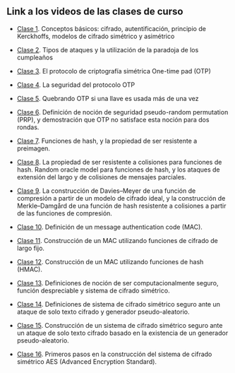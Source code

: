## Link a los videos de las clases de curso

- [Clase 1](https://zoom.us/rec/share/YIHheeTZjjmeRwzklmuVK5lafw2r2B5SpuvZlUPEV1uyLZPahNmm61duZ644XzM.9zxnkmFPuLljxrcw?startTime=1616072164000). Conceptos básicos: cifrado, autentificación, principio de Kerckhoffs, modelos de cifrado simétrico y asimétrico  

- [Clase 2](https://zoom.us/rec/share/c5f1r0e_B1s0Cq8rNfTigq-lkG2syvHjnc8lPtgp2yyJUzmvF-rdLJrV6Euqo_Qx.G1CqrkV16S3rM0Vr?startTime=1616504081000). Tipos de ataques y la utilización de la paradoja de los cumpleaños

- [Clase 3](https://zoom.us/rec/share/1-QNsm9VaPFyhsiqN8sPLWvOB4bHF9Z8o5iOSgKD0x4_IK7IOoDvkBNbvM378c18.YS4RPj3sOo8r5o7d?startTime=1616676928000). El protocolo de criptografía simétrica One-time pad (OTP)

- [Clase 4](https://zoom.us/rec/share/ssISqTinT9v7rnnsgDzDMa1pcYKP4R0oz84xS8l7gPSjG1Y_qVaTdAlJ_VrslSNC.vwKKI3iCRtov7jM-?startTime=1617108697000). La seguridad del protocolo OTP

- [Clase 5](https://zoom.us/rec/share/CgwEFiMoxsVSoy6qJ8FtucUFeH2jCSIfQCZKndeZSPZobwMybYYPDLoH1QTNYrfY.Iw8sdF0R5JI25wA8?startTime=1617281790000). Quebrando OTP si una llave es usada más de una vez

- [Clase 6](https://zoom.us/rec/share/TbMHZZmOlPqUlcHu0r495J4MpYnduEr2JGriuKnNUw6HFBsauZCdT-Y6eEkwQj__.FiIEirPF6sD_e-KV?startTime=1617717405000). Definición de noción de seguridad pseudo-random permutation (PRP), y demostración que OTP no satisface esta noción para dos rondas.

- [Clase 7](https://zoom.us/rec/share/1UJnX07mmHfjP0VEnNAcInul5GXIvFRgyQf549AU9JwDT6CU5pHL3QZ8wcSBYnJ-.TB4cnozU8guFfJsH?startTime=1617890121000). Funciones de hash, y la propiedad de ser resistente a preimagen.

- [Clase 8](https://zoom.us/rec/share/pvrBzd7LYQokPjD1cPurfyNBwSTo1D87KeBFnHU2_aw2vt6I4swbzYGrwC4Q7r6Y.7cXPs3kyRqzi_KzB?startTime=1618322107000). La propiedad de ser resistente a colisiones para funciones de hash. Random oracle model para funciones de hash, y los ataques de extensión del largo y de colisiones de mensajes parciales.

- [Clase 9](https://zoom.us/rec/share/lZdn2chKvu1Sv7bpGvGdX2XsbF4XqvebDFD1OK6Q9NqyfVDaRWXm4yXXH5Eu2y5P.XiMKNVVpfV582HD1?startTime=1618494827000). La construcción de Davies–Meyer de una función de compresión a partir de un modelo de cifrado ideal, y la construcción de Merkle–Damgård de una función de hash resistente a colisiones a partir de las funciones de compresión.

- [Clase 10](https://zoom.us/rec/share/T-GfTUQ7zVuCTNtTec5Qdml7OzbS1AtqbL9zVKinBiNXXk3mjvgh5PUNeY7v2g3Z.Rs2r40AGJScmWeOT?startTime=1618927120000). Definición de un message authentication code (MAC).

- [Clase 11](https://zoom.us/rec/share/RZFuMO1-bTuKG3b6KXW_6neWN4DPTKESzJgxwx-VyH8W3aCfbd_3DXN-5g8bGKqJ.ucgTwUokReZWOKJU?startTime=1619099811000). Construcción de un MAC utilizando funciones de cifrado de largo fijo.

- [Clase 12](https://zoom.us/rec/share/QPrmLu5Rc1OcZuwtmtnYJjl2c7OwZWt93txC-cr-uyX-21EhCtQfwgRl_f0wM2CG.dv1BKYZbNkdBuctx?startTime=1619531610000). Construcción de un MAC utilizando funciones de hash (HMAC).

- [Clase 13](https://zoom.us/rec/share/W5ISZNWd4oOf4jXVcKwehQMiDRjjKQEvd8y9ISbcPjC_gTVExrjuUbqrTenMv_QU.eti4TaydFiJGRVtZ?startTime=1619704521000). Definiciones de noción de ser computacionalmente seguro, función despreciable y sistema de cifrado simétrico.

- [Clase 14](https://zoom.us/rec/share/h3cfAxRjXkidFJKnGAIFXOg2M3EpQrngV_GWwHjZpgPpurZ99VWf3nWliiOMK7E1.LKwkWcc8N_brS6bz?startTime=1620136560000). Definiciones de sistema de cifrado simétrico seguro ante un ataque de solo texto cifrado y generador pseudo-aleatorio. 

- [Clase 15](https://zoom.us/rec/share/N-WdFLpN4C2lp_ocCr6nYAqu4L4NXSmoge3kkubLqO_eppaBtjjoAcInLYh3F6nn.TeLYWMqUuKtRkxSp?startTime=1620309356000). Construcción de un sistema de cifrado simétrico seguro ante un ataque de solo texto cifrado basado en la existencia de un generador pseudo-aleatorio. 

- [Clase 16](https://zoom.us/rec/share/gsBYzWmEGFs83wnt0G5IV_uenuePBnePhiVq57faO25_V-hWMA9ccxXOkoHAasLl.PTggzBeVrqluM_oU?startTime=1621346278000). Primeros pasos en la construcción del sistema de cifrado simétrico AES (Advanced Encryption Standard).






